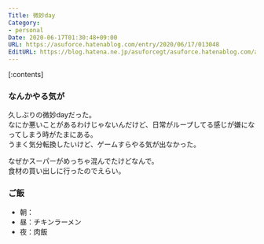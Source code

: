 ```yaml
---
Title: 微妙day
Category:
- personal
Date: 2020-06-17T01:30:48+09:00
URL: https://asuforce.hatenablog.com/entry/2020/06/17/013048
EditURL: https://blog.hatena.ne.jp/asuforcegt/asuforce.hatenablog.com/atom/entry/26006613586026291
---
```


[:contents]

###  なんかやる気が

久しぶりの微妙dayだった。  
なにか悪いことがあるわけじゃないんだけど、日常がループしてる感じが嫌になってしまう時がたまにある。  
うまく気分転換したいけど、ゲームすらやる気が出なかった。

なぜかスーパーがめっちゃ混んでたけどなんで。  
食材の買い出しに行ったのでえらい。

### ご飯

- 朝：
- 昼：チキンラーメン
- 夜：肉飯
